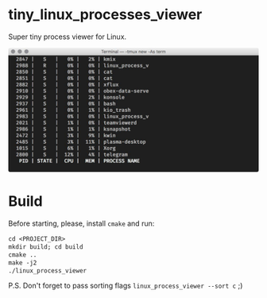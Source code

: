 # tiny_linux_processes_viewer

Super tiny process viewer for Linux.

![screenshot](https://raw.githubusercontent.com/Infatum/tiny_linux_processes_viewer/master/photo_2017-04-24_07-50-00.jpg)

# Build

Before starting, please, install `cmake` and run:

```
cd <PROJECT_DIR>
mkdir build; cd build
cmake ..
make -j2
./linux_process_viewer
```

P.S. Don't forget to pass sorting flags `linux_process_viewer --sort c` ;)
